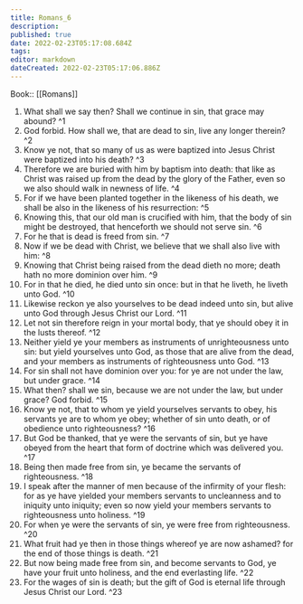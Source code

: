 ```yaml
---
title: Romans_6
description: 
published: true
date: 2022-02-23T05:17:08.684Z
tags: 
editor: markdown
dateCreated: 2022-02-23T05:17:06.886Z
---
```


 Book:: [[Romans]]
 1. What shall we say then? Shall we continue in sin, that grace may abound? ^1
 2. God forbid. How shall we, that are dead to sin, live any longer therein? ^2
 3. Know ye not, that so many of us as were baptized into Jesus Christ were baptized into his death? ^3
 4. Therefore we are buried with him by baptism into death: that like as Christ was raised up from the dead by the glory of the Father, even so we also should walk in newness of life. ^4
 5. For if we have been planted together in the likeness of his death, we shall be also in the likeness of his resurrection: ^5
 6. Knowing this, that our old man is crucified with him, that the body of sin might be destroyed, that henceforth we should not serve sin. ^6
 7. For he that is dead is freed from sin. ^7
 8. Now if we be dead with Christ, we believe that we shall also live with him: ^8
 9. Knowing that Christ being raised from the dead dieth no more; death hath no more dominion over him. ^9
 10. For in that he died, he died unto sin once: but in that he liveth, he liveth unto God. ^10
 11. Likewise reckon ye also yourselves to be dead indeed unto sin, but alive unto God through Jesus Christ our Lord. ^11
 12. Let not sin therefore reign in your mortal body, that ye should obey it in the lusts thereof. ^12
 13. Neither yield ye your members as instruments of unrighteousness unto sin: but yield yourselves unto God, as those that are alive from the dead, and your members as instruments of righteousness unto God. ^13
 14. For sin shall not have dominion over you: for ye are not under the law, but under grace. ^14
 15. What then? shall we sin, because we are not under the law, but under grace? God forbid. ^15
 16. Know ye not, that to whom ye yield yourselves servants to obey, his servants ye are to whom ye obey; whether of sin unto death, or of obedience unto righteousness? ^16
 17. But God be thanked, that ye were the servants of sin, but ye have obeyed from the heart that form of doctrine which was delivered you. ^17
 18. Being then made free from sin, ye became the servants of righteousness. ^18
 19. I speak after the manner of men because of the infirmity of your flesh: for as ye have yielded your members servants to uncleanness and to iniquity unto iniquity; even so now yield your members servants to righteousness unto holiness. ^19
 20. For when ye were the servants of sin, ye were free from righteousness. ^20
 21. What fruit had ye then in those things whereof ye are now ashamed? for the end of those things is death. ^21
 22. But now being made free from sin, and become servants to God, ye have your fruit unto holiness, and the end everlasting life. ^22
 23. For the wages of sin is death; but the gift of God is eternal life through Jesus Christ our Lord. ^23
